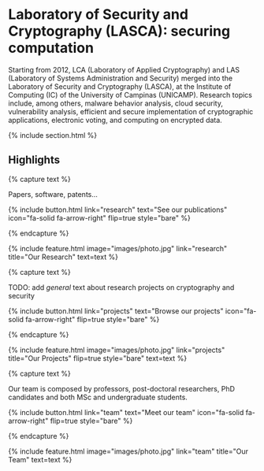 ---
---

# Laboratory of Security and Cryptography (LASCA): securing computation

Starting from 2012, LCA (Laboratory of Applied Cryptography) and LAS (Laboratory of Systems Administration and Security) merged into the 
Laboratory of Security and Cryptography (LASCA), at the Institute of Computing (IC) of the University of Campinas (UNICAMP). 
Research topics include, among others, malware behavior analysis, cloud security, vulnerability analysis, 
efficient and secure implementation of cryptographic applications, electronic voting, and computing on encrypted data.



{% include section.html %}

## Highlights

{% capture text %}

Papers, software, patents...

{%
  include button.html
  link="research"
  text="See our publications"
  icon="fa-solid fa-arrow-right"
  flip=true
  style="bare"
%}

{% endcapture %}

{%
  include feature.html
  image="images/photo.jpg"
  link="research"
  title="Our Research"
  text=text
%}

{% capture text %}

TODO: add *general* text about research projects on cryptography and security

{%
  include button.html
  link="projects"
  text="Browse our projects"
  icon="fa-solid fa-arrow-right"
  flip=true
  style="bare"
%}

{% endcapture %}

{%
  include feature.html
  image="images/photo.jpg"
  link="projects"
  title="Our Projects"
  flip=true
  style="bare"
  text=text
%}

{% capture text %}

Our team is composed by professors, post-doctoral researchers, PhD candidates and both MSc and undergraduate students.

{%
  include button.html
  link="team"
  text="Meet our team"
  icon="fa-solid fa-arrow-right"
  flip=true
  style="bare"
%}

{% endcapture %}

{%
  include feature.html
  image="images/photo.jpg"
  link="team"
  title="Our Team"
  text=text
%}
